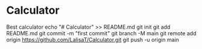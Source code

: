 # Calculator
Best calculator 
echo "# Calculator" >> README.md
git init
git add README.md
git commit -m "first commit"
git branch -M main
git remote add origin https://github.com/LalisaT/Calculator.git
git push -u origin main
